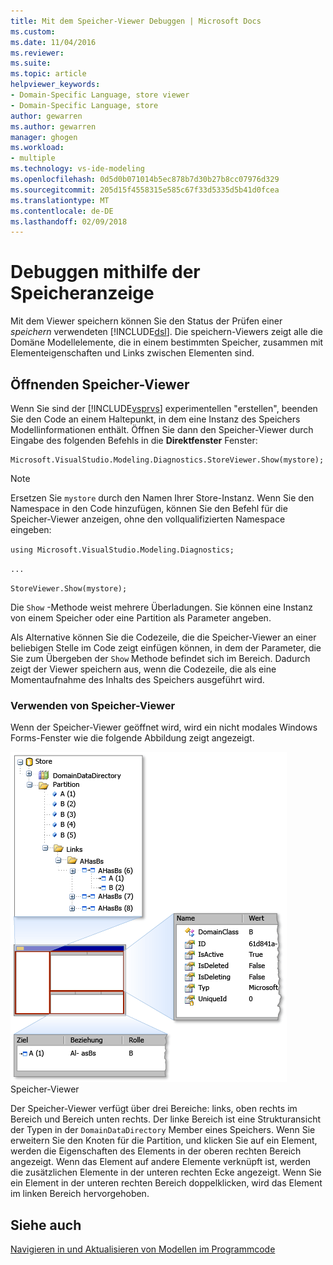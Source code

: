 ```yaml
---
title: Mit dem Speicher-Viewer Debuggen | Microsoft Docs
ms.custom: 
ms.date: 11/04/2016
ms.reviewer: 
ms.suite: 
ms.topic: article
helpviewer_keywords:
- Domain-Specific Language, store viewer
- Domain-Specific Language, store
author: gewarren
ms.author: gewarren
manager: ghogen
ms.workload:
- multiple
ms.technology: vs-ide-modeling
ms.openlocfilehash: 0d5d0b071014b5ec878b7d30b27b8cc07976d329
ms.sourcegitcommit: 205d15f4558315e585c67f33d5335d5b41d0fcea
ms.translationtype: MT
ms.contentlocale: de-DE
ms.lasthandoff: 02/09/2018
---
```

# <a name="debugging-by-using-the-store-viewer"></a>Debuggen mithilfe der Speicheranzeige
Mit dem Viewer speichern können Sie den Status der Prüfen einer *speichern* verwendeten [!INCLUDE[dsl](../modeling/includes/dsl_md.md)]. Die speichern-Viewers zeigt alle die Domäne Modellelemente, die in einem bestimmten Speicher, zusammen mit Elementeigenschaften und Links zwischen Elementen sind.  
  
## <a name="opening-store-viewer"></a>Öffnenden Speicher-Viewer  
 Wenn Sie sind der [!INCLUDE[vsprvs](../code-quality/includes/vsprvs_md.md)] experimentellen "erstellen", beenden Sie den Code an einem Haltepunkt, in dem eine Instanz des Speichers Modellinformationen enthält. Öffnen Sie dann den Speicher-Viewer durch Eingabe des folgenden Befehls in die **Direktfenster** Fenster:  
  
```  
Microsoft.VisualStudio.Modeling.Diagnostics.StoreViewer.Show(mystore);  
```  
  
> [!NOTE]
>  Ersetzen Sie `mystore` durch den Namen Ihrer Store-Instanz. Wenn Sie den Namespace in den Code hinzufügen, können Sie den Befehl für die Speicher-Viewer anzeigen, ohne den vollqualifizierten Namespace eingeben:  
>   
>  `using Microsoft.VisualStudio.Modeling.Diagnostics;`  
>   
>  `...`  
>   
>  `StoreViewer.Show(mystore);`  
  
 Die `Show` -Methode weist mehrere Überladungen. Sie können eine Instanz von einem Speicher oder eine Partition als Parameter angeben.  
  
 Als Alternative können Sie die Codezeile, die die Speicher-Viewer an einer beliebigen Stelle im Code zeigt einfügen können, in dem der Parameter, die Sie zum Übergeben der `Show` Methode befindet sich im Bereich. Dadurch zeigt der Viewer speichern aus, wenn die Codezeile, die als eine Momentaufnahme des Inhalts des Speichers ausgeführt wird.  
  
### <a name="using-store-viewer"></a>Verwenden von Speicher-Viewer  
 Wenn der Speicher-Viewer geöffnet wird, wird ein nicht modales Windows Forms-Fenster wie die folgende Abbildung zeigt angezeigt.  
  
 ![](../modeling/media/storeviewer2.png "storeviewer2")  
Speicher-Viewer  
  
 Der Speicher-Viewer verfügt über drei Bereiche: links, oben rechts im Bereich und Bereich unten rechts. Der linke Bereich ist eine Strukturansicht der Typen in der `DomainDataDirectory` Member eines Speichers. Wenn Sie erweitern Sie den Knoten für die Partition, und klicken Sie auf ein Element, werden die Eigenschaften des Elements in der oberen rechten Bereich angezeigt. Wenn das Element auf andere Elemente verknüpft ist, werden die zusätzlichen Elemente in der unteren rechten Ecke angezeigt. Wenn Sie ein Element in der unteren rechten Bereich doppelklicken, wird das Element im linken Bereich hervorgehoben.  
  
## <a name="see-also"></a>Siehe auch  
 [Navigieren in und Aktualisieren von Modellen im Programmcode](../modeling/navigating-and-updating-a-model-in-program-code.md)